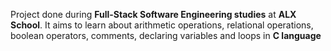 Project done during **Full-Stack Software Engineering studies** at **ALX School**. It aims to learn about arithmetic operations, relational operations, boolean operators, comments, declaring variables and loops in **C language**
